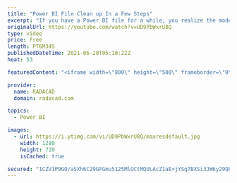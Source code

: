 ```yaml
---
title: "Power BI File Clean up In a Few Steps"
excerpt: "If you have a Power BI file for a while, you realize the model gets bigger and bigger. Not only the file size but also the number of pages, tables, fields. You will get to some steps that it would be really hard to find which tables and fields are useful and which are not. Every time you have to search"
originalUrl: https://youtube.com/watch?v=UD9PbWxrU8Q
type: video
price: Free
length: PT6M34S
publishedDateTime: 2021-06-28T05:10:22Z
heat: 53

featuredContent: "<iframe width=\"800\" height=\"500\" frameborder=\"0\" src=\"https://www.youtube.com/embed/UD9PbWxrU8Q\" allow=\"accelerometer; autoplay; encrypted-media; gyroscope; picture-in-picture\" allowfullscreen></iframe>"

provider:
  name: RADACAD
  domain: radacad.com

topics:
  - Power BI

images:
  - url: https://i.ytimg.com/vi/UD9PbWxrU8Q/maxresdefault.jpg
    width: 1280
    height: 720
    isCached: true

secured: "1CZV1P9GO/aSXh6C29GFGmu5125MlOCtMQULAcZ1aE+jYSq7BXSi3JW6y29Q8oSTU+tlxttRojCeDU2B9fMNxkM6wMre3040nJdfrzivo/spKE9ymIjIDlrACOnz5up2rXGn9gRFq09OwDhwIqDkpmFUYsGlx40RM9FxdJPNTQ3HvRWEL32j6zLNGLAnzaOHXyl6jg7tuqIX9sQf5Fj39tXiPNibm8lnavTq0Xf/7eypncohSCGUKl278+gqX+DdZ5LvVGFYARQiozaFzXMGCrFdT5/4iVLlLQBrxNNpmV2DDZ04Cw/FL03RBpwKK/r4EUWywKRwNib038tHu6k+bo4ecmMXUd4KsfyRmyWMicWm+XguV8nn6OyqH8ZXNcsIMDAtc/QKlWJSLnbvqkJGIIQO78Fl5nc4SN+Qn8MS5bg=;ZxkmKHsiE8DNzSKxq9LJpw=="
---
```



